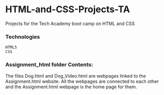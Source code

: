 # HTML-and-CSS-Projects-TA
Projects for the Tech Academy boot camp on HTML and CSS
### Technologies
```
HTML5
CSS
```
### Assignment_html folder Contents:
The files Dog.html and Dog_Video.html are webpages linked to the Assignment.html website. All the webpages are connected to each other and the Assignment.html webpage is the home page for them.
